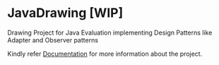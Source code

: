 # JavaDrawing [WIP]
Drawing Project for Java Evaluation implementing Design Patterns like Adapter and Observer patterns

Kindly refer [Documentation](https://hjoshi123.github.io/JavaDrawing) for more information about the project.
